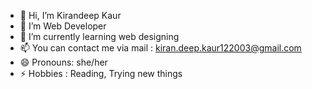 - 👋 Hi, I’m Kirandeep Kaur 
- 👀 I’m Web Developer 
- 🌱 I’m currently learning web designing
- 📫 You can contact me via mail : kiran.deep.kaur122003@gmail.com
- 😄 Pronouns: she/her
- ⚡ Hobbies : Reading, Trying new things

<!---
Kiran377-web/Kiran377-web is a ✨ special ✨ repository because its `README.md` (this file) appears on your GitHub profile.
You can click the Preview link to take a look at your changes.
--->
